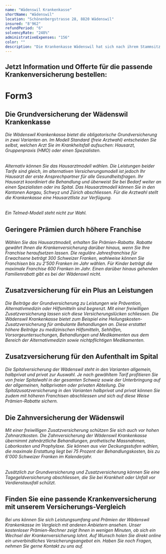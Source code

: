 ```yaml
---
name: "Wädenswil Krankenkasse"
shortName: "Wädenswil"
location: "Schönenbergstrasse 28, 8820 Wädenswil"
insured: "8'962"
refundPeriod: "6"
solvencyRate: "248%"
administrativeExpenses: "156"
color: ""
description: "Die Krankenkasse Wädenswil hat sich nach ihrem Stammsitz benannt. Die noch recht junge Krankenversicherung besteht seit 2003 und zählte im Jahr 2017 über 10'900 Versicherungsnehmer in der Grundversicherung. Ihr Tätigkeitsgebiet konzentriert sich auf die Kantone Aargau, Schwyz, Zug und Zürich. Mit unserem Vergleich finden Sie heraus, ob sich für Sie ein Wechsel der Krankenkasse lohnt."
---
```


## Jetzt Information und Offerte für die passende Krankenversicherung bestellen:

# Form3

## Die Grundversicherung der Wädenswil Krankenkasse

###### Die Wädenswil Krankenkasse bietet die obligatorische Grundversicherung in zwei Varianten an. Im Modell Standard (freie Arztwahl) entscheiden Sie selbst, welchen Arzt Sie im Krankheitsfall aufsuchen: Hausarzt, Gruppenpraxis (HMO) oder einen Spezialisten.

###### Alternativ können Sie das Hausarztmodell wählen. Die Leistungen beider Tarife sind gleich, im alternativen Versicherungsmodell ist jedoch Ihr Hausarzt der erste Ansprechpartner für alle Gesundheitsfragen. Ihr Hausarzt koordiniert die Behandlung und überweist Sie bei Bedarf weiter an einen Spezialisten oder ins Spital. Das Hausarztmodell können Sie in den Kantonen Aargau, Schwyz und Zürich abschliessen. Für die Arztwahl stellt die Krankenkasse eine Hausarztliste zur Verfügung.

###### Ein Telmed-Modell steht nicht zur Wahl.

## Geringere Prämien durch höhere Franchise

###### Wählen Sie das Hausarztmodell, erhalten Sie Prämien-Rabatte. Rabatte gewährt Ihnen die Krankenversicherung darüber hinaus, wenn Sie Ihre Franchise heraufsetzen lassen. Die reguläre Jahresfranchise für Erwachsene beträgt 300 Schweizer Franken, wahlweise können Sie Franchisen bis zu 2'500 Franken im Jahr wählen. Für Kinder beträgt die maximale Franchise 600 Franken im Jahr. Einen darüber hinaus gehenden Familienrabatt gibt es bei der Wädenswil nicht.

## Zusatzversicherung für ein Plus an Leistungen

###### Die Beiträge der Grundversicherung zu Leistungen wie Prävention, Alternativmedizin oder Hilfsmitteln sind begrenzt. Mit einer freiwilligen Zusatzversicherung lassen sich diese Versicherungslücken schliessen. Die Wädenswil Krankenkasse bietet zum Beispiel eine Heilungskosten-Zusatzversicherung für ambulante Behandlungen an. Diese erstattet höhere Beiträge zu medizinischen Hilfsmitteln, Sehhilfen, Vorsorgeuntersuchungen, Behandlungen und Medikamenten aus dem Bereich der Alternativmedizin sowie nichtpflichtigen Medikamenten.

## Zusatzversicherung für den Aufenthalt im Spital

###### Die Spitalversicherung der Wädenswil steht in den Varianten allgemein, halbprivat und privat zur Auswahl. Je nach gewähltem Tarif profitieren Sie von freier Spitalwahl in der gesamten Schweiz sowie der Unterbringung auf der allgemeinen, halbprivaten oder privaten Abteilung. Die Spitalzusatzversicherung in den Varianten halbprivat und privat können Sie zudem mit höheren Franchisen abschliessen und sich auf diese Weise Prämien-Rabatte sichern.

## Die Zahnversicherung der Wädenswil

###### Mit einer freiwilligen Zusatzversicherung schützen Sie sich auch vor hohen Zahnarztkosten. Die Zahnversicherung der Wädenswil Krankenkasse übernimmt zahnärztliche Behandlungen, prothetische Massnahmen, Laborkosten und Prophylaxe. Sie können aus vier Deckungsstufen wählen, die maximale Erstattung liegt bei 75 Prozent der Behandlungskosten, bis zu 6'000 Schweizer Franken im Kalenderjahr.

###### Zusätzlich zur Grundversicherung und Zusatzversicherung können Sie eine Tagegeldversicherung abschliessen, die Sie bei Krankheit oder Unfall vor Verdienstausfall schützt.

## Finden Sie eine passende Krankenversicherung mit unserem Versicherungs-Vergleich

###### Bei uns können Sie sich Leistungsumfang und Prämien der Wädenswil Krankenkasse im Vergleich mit anderen Anbietern ansehen. Unser kostenloser Prämien-Rechner zeigt Ihnen in wenigen Minuten, ob sich ein Wechsel der Krankenversicherung lohnt. Auf Wunsch holen Sie direkt online ein unverbindliches Versicherungsangebot ein. Haben Sie noch Fragen, nehmen Sie gerne Kontakt zu uns auf.
